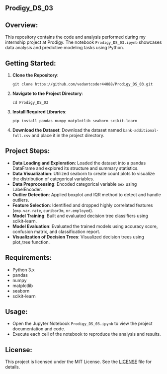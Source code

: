## Prodigy_DS_03

## Overview:
This repository contains the code and analysis performed during my internship project at Prodigy. The notebook `Prodigy_DS_03.ipynb` showcases data analysis and predictive modeling tasks using Python.

## Getting Started:
1. **Clone the Repository**:
   ```
   git clone https://github.com/vedantcoder44088/Prodigy_DS_03.git
   ```

2. **Navigate to the Project Directory**:
   ```
   cd Prodigy_DS_03
   ```

3. **Install Required Libraries**:
   ```
   pip install pandas numpy matplotlib seaborn scikit-learn
   ```

4. **Download the Dataset**:
   Download the dataset named `bank-additional-full.csv` and place it in the project directory.

## Project Steps:
- **Data Loading and Exploration**: Loaded the dataset into a pandas DataFrame and explored its structure and summary statistics.
- **Data Visualization**: Utilized seaborn to create count plots to visualize the distribution of categorical variables.
- **Data Preprocessing**: Encoded categorical variable `Sex` using LabelEncoder.
- **Outlier Detection**: Applied boxplot and IQR method to detect and handle outliers.
- **Feature Selection**: Identified and dropped highly correlated features (`emp.var.rate`, `euribor3m`, `nr.employed`).
- **Model Training**: Built and evaluated decision tree classifiers using scikit-learn.
- **Model Evaluation**: Evaluated the trained models using accuracy score, confusion matrix, and classification report.
- **Visualization of Decision Trees**: Visualized decision trees using plot_tree function.

## Requirements:
- Python 3.x
- pandas
- numpy
- matplotlib
- seaborn
- scikit-learn

## Usage:
- Open the Jupyter Notebook `Prodigy_DS_03.ipynb` to view the project documentation and code.
- Execute each cell of the notebook to reproduce the analysis and results.

## License:
This project is licensed under the MIT License. See the [LICENSE](LICENSE) file for details.
